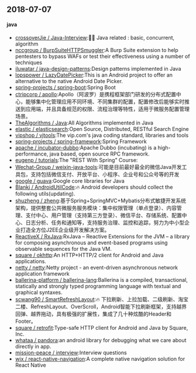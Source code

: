 ## 2018-07-07

#### java
* [crossoverJie / Java-Interview](https://github.com/crossoverJie/Java-Interview):👨‍🎓 Java related : basic, concurrent, algorithm
* [nccgroup / BurpSuiteHTTPSmuggler](https://github.com/nccgroup/BurpSuiteHTTPSmuggler):A Burp Suite extension to help pentesters to bypass WAFs or test their effectiveness using a number of techniques
* [iluwatar / java-design-patterns](https://github.com/iluwatar/java-design-patterns):Design patterns implemented in Java
* [lopspower / LazyDatePicker](https://github.com/lopspower/LazyDatePicker):This is an Android project to offer an alternative to the native Android Date Picker.
* [spring-projects / spring-boot](https://github.com/spring-projects/spring-boot):Spring Boot
* [ctripcorp / apollo](https://github.com/ctripcorp/apollo):Apollo（阿波罗）是携程框架部门研发的分布式配置中心，能够集中化管理应用不同环境、不同集群的配置，配置修改后能够实时推送到应用端，并且具备规范的权限、流程治理等特性，适用于微服务配置管理场景。
* [TheAlgorithms / Java](https://github.com/TheAlgorithms/Java):All Algorithms implemented in Java
* [elastic / elasticsearch](https://github.com/elastic/elasticsearch):Open Source, Distributed, RESTful Search Engine
* [vipshop / vjtools](https://github.com/vipshop/vjtools):The vip.com's java coding standard, libraries and tools
* [spring-projects / spring-framework](https://github.com/spring-projects/spring-framework):Spring Framework
* [apache / incubator-dubbo](https://github.com/apache/incubator-dubbo):Apache Dubbo (incubating) is a high-performance, java based, open source RPC framework.
* [eugenp / tutorials](https://github.com/eugenp/tutorials):The "REST With Spring" Course:
* [Wechat-Group / weixin-java-tools](https://github.com/Wechat-Group/weixin-java-tools):可能是目前最好最全的微信Java开发工具包，支持包括微信支付、开放平台、小程序、企业号和公众号等的开发
* [google / guava](https://github.com/google/guava):Google core libraries for Java
* [Blankj / AndroidUtilCode](https://github.com/Blankj/AndroidUtilCode):🔥 Android developers should collect the following utils(updating).
* [shuzheng / zheng](https://github.com/shuzheng/zheng):基于Spring+SpringMVC+Mybatis分布式敏捷开发系统架构，提供整套公共微服务服务模块：集中权限管理（单点登录）、内容管理、支付中心、用户管理（支持第三方登录）、微信平台、存储系统、配置中心、日志分析、任务和通知等，支持服务治理、监控和追踪，努力为中小型企业打造全方位J2EE企业级开发解决方案。
* [ReactiveX / RxJava](https://github.com/ReactiveX/RxJava):RxJava – Reactive Extensions for the JVM – a library for composing asynchronous and event-based programs using observable sequences for the Java VM.
* [square / okhttp](https://github.com/square/okhttp):An HTTP+HTTP/2 client for Android and Java applications.
* [netty / netty](https://github.com/netty/netty):Netty project - an event-driven asynchronous network application framework
* [ballerina-platform / ballerina-lang](https://github.com/ballerina-platform/ballerina-lang):Ballerina is a compiled, transactional, statically and strongly typed programming language with textual and graphical syntaxes.
* [scwang90 / SmartRefreshLayout](https://github.com/scwang90/SmartRefreshLayout):🔥 下拉刷新、上拉加载、二级刷新、淘宝二楼、RefreshLayout、OverScroll，Android智能下拉刷新框架，支持越界回弹、越界拖动，具有极强的扩展性，集成了几十种炫酷的Header和 Footer。
* [square / retrofit](https://github.com/square/retrofit):Type-safe HTTP client for Android and Java by Square, Inc.
* [whataa / pandora](https://github.com/whataa/pandora):an android library for debugging what we care about directly in app.
* [mission-peace / interview](https://github.com/mission-peace/interview):Interview questions
* [wix / react-native-navigation](https://github.com/wix/react-native-navigation):A complete native navigation solution for React Native
